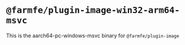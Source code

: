 # `@farmfe/plugin-image-win32-arm64-msvc`

This is the aarch64-pc-windows-msvc binary for `@farmfe/plugin-image`
